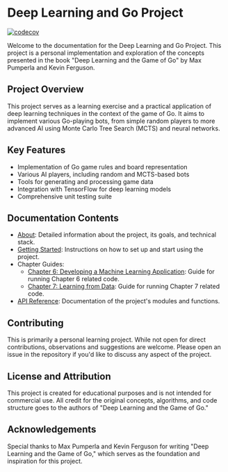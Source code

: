 # Deep Learning and Go Project

[![codecov](https://codecov.io/gh/ghiret/my_go_player/graph/badge.svg?token=GURIMLWFMA)](https://codecov.io/gh/ghiret/my_go_player)

Welcome to the documentation for the Deep Learning and Go Project. This project is a personal implementation and exploration of the concepts presented in the book "Deep Learning and the Game of Go" by Max Pumperla and Kevin Ferguson.

## Project Overview

This project serves as a learning exercise and a practical application of deep learning techniques in the context of the game of Go. It aims to implement various Go-playing bots, from simple random players to more advanced AI using Monte Carlo Tree Search (MCTS) and neural networks.

## Key Features

- Implementation of Go game rules and board representation
- Various AI players, including random and MCTS-based bots
- Tools for generating and processing game data
- Integration with TensorFlow for deep learning models
- Comprehensive unit testing suite

## Documentation Contents

- [About](about.md): Detailed information about the project, its goals, and technical stack.
- [Getting Started](getting-started.md): Instructions on how to set up and start using the project.
- Chapter Guides:
  - [Chapter 6: Developing a Machine Learning Application](chapter6.md): Guide for running Chapter 6 related code.
  - [Chapter 7: Learning from Data](chapter7.md): Guide for running Chapter 7 related code.
- [API Reference](api-reference.md): Documentation of the project's modules and functions.

## Contributing

This is primarily a personal learning project. While not open for direct contributions, observations and suggestions are welcome. Please open an issue in the repository if you'd like to discuss any aspect of the project.

## License and Attribution

This project is created for educational purposes and is not intended for commercial use. All credit for the original concepts, algorithms, and code structure goes to the authors of "Deep Learning and the Game of Go."

## Acknowledgements

Special thanks to Max Pumperla and Kevin Ferguson for writing "Deep Learning and the Game of Go," which serves as the foundation and inspiration for this project.